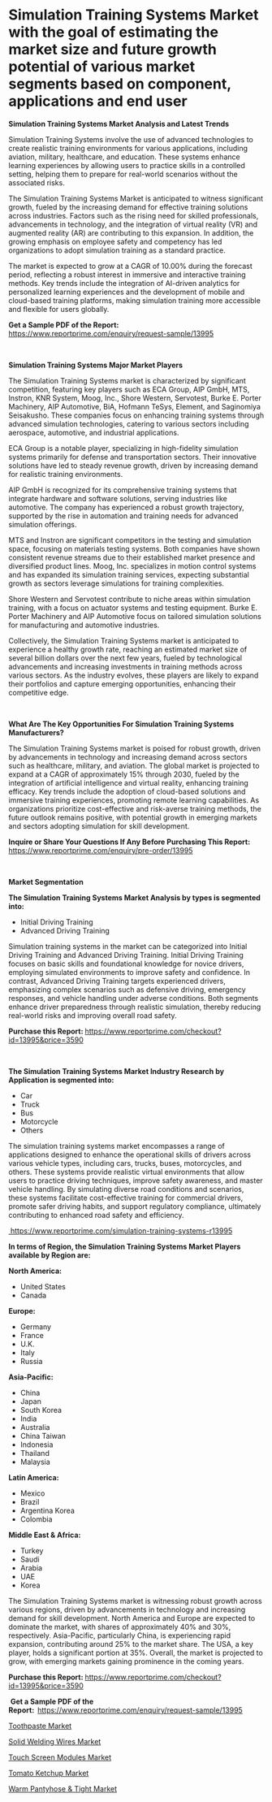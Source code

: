 <p><h1>Simulation Training Systems Market with the goal of estimating the market size and future growth potential of various market segments based on component, applications and end user</h1></p><p><strong>Simulation Training Systems Market Analysis and Latest Trends</strong></p>
<p><p>Simulation Training Systems involve the use of advanced technologies to create realistic training environments for various applications, including aviation, military, healthcare, and education. These systems enhance learning experiences by allowing users to practice skills in a controlled setting, helping them to prepare for real-world scenarios without the associated risks. </p><p>The Simulation Training Systems Market is anticipated to witness significant growth, fueled by the increasing demand for effective training solutions across industries. Factors such as the rising need for skilled professionals, advancements in technology, and the integration of virtual reality (VR) and augmented reality (AR) are contributing to this expansion. In addition, the growing emphasis on employee safety and competency has led organizations to adopt simulation training as a standard practice. </p><p>The market is expected to grow at a CAGR of 10.00% during the forecast period, reflecting a robust interest in immersive and interactive training methods. Key trends include the integration of AI-driven analytics for personalized learning experiences and the development of mobile and cloud-based training platforms, making simulation training more accessible and flexible for users globally.</p></p>
<p><strong>Get a Sample PDF of the Report:&nbsp;</strong> <a href="https://www.reportprime.com/enquiry/request-sample/13995?utm_campaign=1113&utm_medium=2&utm_source=Github&utm_content=ia&utm_term=29112024&utm_id=simulation-training-systems">https://www.reportprime.com/enquiry/request-sample/13995</a></p>
<p>&nbsp;</p>
<p><strong>Simulation Training Systems Major Market Players</strong></p>
<p><p>The Simulation Training Systems market is characterized by significant competition, featuring key players such as ECA Group, AIP GmbH, MTS, Instron, KNR System, Moog, Inc., Shore Western, Servotest, Burke E. Porter Machinery, AIP Automotive, BiA, Hofmann TeSys, Element, and Saginomiya Seisakusho. These companies focus on enhancing training systems through advanced simulation technologies, catering to various sectors including aerospace, automotive, and industrial applications.</p><p>ECA Group is a notable player, specializing in high-fidelity simulation systems primarily for defense and transportation sectors. Their innovative solutions have led to steady revenue growth, driven by increasing demand for realistic training environments.</p><p>AIP GmbH is recognized for its comprehensive training systems that integrate hardware and software solutions, serving industries like automotive. The company has experienced a robust growth trajectory, supported by the rise in automation and training needs for advanced simulation offerings.</p><p>MTS and Instron are significant competitors in the testing and simulation space, focusing on materials testing systems. Both companies have shown consistent revenue streams due to their established market presence and diversified product lines. Moog, Inc. specializes in motion control systems and has expanded its simulation training services, expecting substantial growth as sectors leverage simulations for training complexities.</p><p>Shore Western and Servotest contribute to niche areas within simulation training, with a focus on actuator systems and testing equipment. Burke E. Porter Machinery and AIP Automotive focus on tailored simulation solutions for manufacturing and automotive industries.</p><p>Collectively, the Simulation Training Systems market is anticipated to experience a healthy growth rate, reaching an estimated market size of several billion dollars over the next few years, fueled by technological advancements and increasing investments in training methods across various sectors. As the industry evolves, these players are likely to expand their portfolios and capture emerging opportunities, enhancing their competitive edge.</p></p>
<p>&nbsp;</p>
<p><strong>What Are The Key Opportunities For Simulation Training Systems Manufacturers?</strong></p>
<p><p>The Simulation Training Systems market is poised for robust growth, driven by advancements in technology and increasing demand across sectors such as healthcare, military, and aviation. The global market is projected to expand at a CAGR of approximately 15% through 2030, fueled by the integration of artificial intelligence and virtual reality, enhancing training efficacy. Key trends include the adoption of cloud-based solutions and immersive training experiences, promoting remote learning capabilities. As organizations prioritize cost-effective and risk-averse training methods, the future outlook remains positive, with potential growth in emerging markets and sectors adopting simulation for skill development.</p></p>
<p><strong>Inquire or Share Your Questions If Any Before Purchasing This Report:</strong> <a href="https://www.reportprime.com/enquiry/pre-order/13995?utm_campaign=1113&utm_medium=2&utm_source=Github&utm_content=ia&utm_term=29112024&utm_id=simulation-training-systems">https://www.reportprime.com/enquiry/pre-order/13995</a></p>
<p>&nbsp;</p>
<p><strong>Market Segmentation</strong></p>
<p><strong>The Simulation Training Systems Market Analysis by types is segmented into:</strong></p>
<p><ul><li>Initial Driving Training</li><li>Advanced Driving Training</li></ul></p>
<p><p>Simulation training systems in the market can be categorized into Initial Driving Training and Advanced Driving Training. Initial Driving Training focuses on basic skills and foundational knowledge for novice drivers, employing simulated environments to improve safety and confidence. In contrast, Advanced Driving Training targets experienced drivers, emphasizing complex scenarios such as defensive driving, emergency responses, and vehicle handling under adverse conditions. Both segments enhance driver preparedness through realistic simulation, thereby reducing real-world risks and improving overall road safety.</p></p>
<p><strong>Purchase this Report:&nbsp;</strong><a href="https://www.reportprime.com/checkout?id=13995&price=3590&utm_campaign=1113&utm_medium=2&utm_source=Github&utm_content=ia&utm_term=29112024&utm_id=simulation-training-systems">https://www.reportprime.com/checkout?id=13995&price=3590</a></p>
<p>&nbsp;</p>
<p><strong>The Simulation Training Systems Market Industry Research by Application is segmented into:</strong></p>
<p><ul><li>Car</li><li>Truck</li><li>Bus</li><li>Motorcycle</li><li>Others</li></ul></p>
<p><p>The simulation training systems market encompasses a range of applications designed to enhance the operational skills of drivers across various vehicle types, including cars, trucks, buses, motorcycles, and others. These systems provide realistic virtual environments that allow users to practice driving techniques, improve safety awareness, and master vehicle handling. By simulating diverse road conditions and scenarios, these systems facilitate cost-effective training for commercial drivers, promote safer driving habits, and support regulatory compliance, ultimately contributing to enhanced road safety and efficiency.</p></p>
<p><a href="https://www.reportprime.com/simulation-training-systems-r13995?utm_campaign=1113&utm_medium=2&utm_source=Github&utm_content=ia&utm_term=29112024&utm_id=simulation-training-systems">&nbsp;https://www.reportprime.com/simulation-training-systems-r13995</a></p>
<p><strong>In terms of Region, the Simulation Training Systems Market Players available by Region are:</strong></p>
<p>
    <p> <strong> North America: </strong>
        <ul>
            <li>United States</li>
            <li>Canada</li>
        </ul>
        </p> 
    <p> <strong> Europe: </strong>
        <ul>
            <li>Germany</li>
            <li>France</li>
            <li>U.K.</li>
            <li>Italy</li>
            <li>Russia</li>
        </ul>
        </p> 
    <p> <strong> Asia-Pacific: </strong>
        <ul>
            <li>China</li>
            <li>Japan</li>
            <li>South Korea</li>
            <li>India</li>
            <li>Australia</li>
            <li>China Taiwan</li>
            <li>Indonesia</li>
            <li>Thailand</li>
            <li>Malaysia</li>
        </ul>
        </p> 
    <p> <strong> Latin America: </strong>
        <ul>
            <li>Mexico</li>
            <li>Brazil</li>
            <li>Argentina Korea</li>
            <li>Colombia</li>
        </ul>
        </p> 
    <p> <strong> Middle East & Africa: </strong>
        <ul>
            <li>Turkey</li>
            <li>Saudi</li>
            <li>Arabia</li>
            <li>UAE</li>
            <li>Korea</li>
        </ul>
    </p>
    </p>
<p><p>The Simulation Training Systems market is witnessing robust growth across various regions, driven by advancements in technology and increasing demand for skill development. North America and Europe are expected to dominate the market, with shares of approximately 40% and 30%, respectively. Asia-Pacific, particularly China, is experiencing rapid expansion, contributing around 25% to the market share. The USA, a key player, holds a significant portion at 35%. Overall, the market is projected to grow, with emerging markets gaining prominence in the coming years.</p></p>
<p><strong>Purchase this Report: </strong><a href="https://www.reportprime.com/checkout?id=13995&price=3590&utm_campaign=1113&utm_medium=2&utm_source=Github&utm_content=ia&utm_term=29112024&utm_id=simulation-training-systems">https://www.reportprime.com/checkout?id=13995&price=3590</a></p>
<p>&nbsp;<strong>Get a Sample PDF of the Report:&nbsp;&nbsp;</strong><a href="https://www.reportprime.com/enquiry/request-sample/13995?utm_campaign=1113&utm_medium=2&utm_source=Github&utm_content=ia&utm_term=29112024&utm_id=simulation-training-systems">https://www.reportprime.com/enquiry/request-sample/13995</a></p>
<p><strong></strong></p>
<p><p><a href="https://www.linkedin.com/pulse/global-toothpaste-market-forecast-2024-2031-trends-impact-xeohc?utm_campaign=1113&utm_medium=2&utm_source=Github&utm_content=ia&utm_term=29112024&utm_id=simulation-training-systems">Toothpaste Market</a></p><p><a href="https://issuu.com/reportprime-2/docs/solid-welding-wires-market-size-2030.pptx?utm_campaign=1113&utm_medium=2&utm_source=Github&utm_content=ia&utm_term=29112024&utm_id=simulation-training-systems">Solid Welding Wires Market</a></p><p><a href="https://www.linkedin.com/pulse/emerging-technologies-reshaping-touch-screen-modules-market-impact-gzu7f?utm_campaign=1113&utm_medium=2&utm_source=Github&utm_content=ia&utm_term=29112024&utm_id=simulation-training-systems">Touch Screen Modules Market</a></p><p><a href="https://www.linkedin.com/pulse/global-tomato-ketchup-market-focus-product-type-flavoured-fjgze?utm_campaign=1113&utm_medium=2&utm_source=Github&utm_content=ia&utm_term=29112024&utm_id=simulation-training-systems">Tomato Ketchup Market</a></p><p><a href="https://issuu.com/reportprime-2/docs/warm-pantyhose-tight-market-size-2030.pptx?utm_campaign=1113&utm_medium=2&utm_source=Github&utm_content=ia&utm_term=29112024&utm_id=simulation-training-systems">Warm Pantyhose & Tight Market</a></p></p>